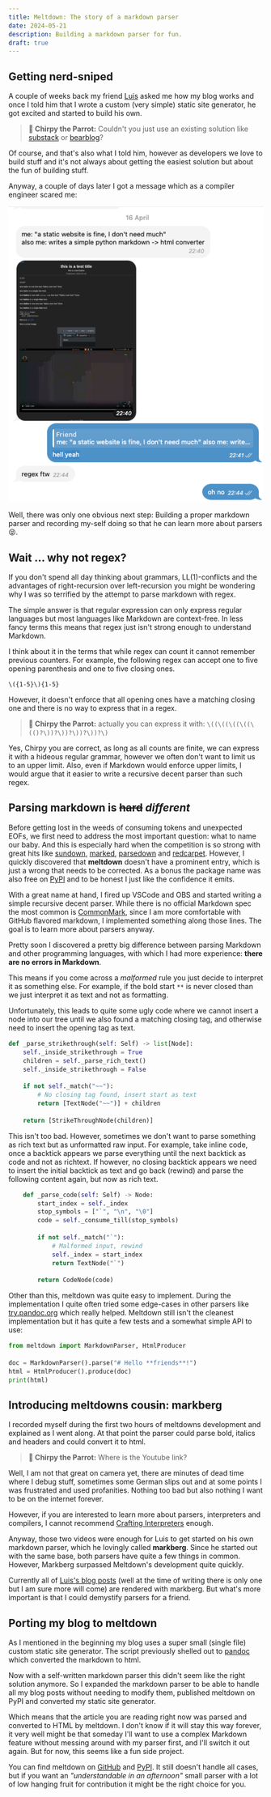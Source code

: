 ```yaml
---
title: Meltdown: The story of a markdown parser
date: 2024-05-21
description: Building a markdown parser for fun.
draft: true
---
```


<!-- Start writing your markdown here ;) -->

## Getting nerd-sniped
A couple of weeks back my friend [Luis](https://lprod.dev/) 
asked me how my blog works and once I
told him that I wrote a custom (very simple) static site generator, he got
excited and started to build his own. 

> **🦜 Chirpy the Parrot:** Couldn't you just use an existing solution like [substack](https://substack.com/) or [bearblog](https://bearblog.dev/)?

Of course, and that's also what I told him, however as developers we love to 
build stuff and it's not always about getting the easiest solution but about 
the fun of building stuff.

Anyway, a couple of days later I got a message which as a compiler engineer
scared me:

![Chat with friend](chat1.png)

Well, there was only one obvious next step: Building a proper markdown parser 
and recording my-self doing so that he can learn more about parsers 😝.

## Wait ... why not regex?

If you don't spend all day thinking about grammars, LL(1)-conflicts and the 
advantages of right-recursion over left-recursion you might be wondering why 
I was so terrified by the attempt to parse markdown with regex.

The simple answer is that regular expression can only express regular languages 
but most languages like Markdown are context-free. In less fancy terms this 
means that regex just isn't strong enough to understand Markdown.

I think about it in the terms that while regex can count it cannot remember previous
counters. For example, the following regex can accept one to five opening 
parenthesis and one to five closing ones. 

```regex
\({1-5}\){1-5}
```

However, it doesn't enforce that all opening ones have a matching closing one and there
is no way to express that in a regex.

<!-- FIXME: I want code blocks in quotes -->

> **🦜 Chirpy the Parrot:** actually you can express it with: `\((\((\((\((\(()?\))?\))?\))?\))?\)`

Yes, Chirpy you are correct, as long as all counts are finite, we can express it 
with a hideous regular grammar, however we often don't want to limit us to an upper 
limit. Also, even if Markdown would enforce upper limits, I would argue that it
easier to write a recursive decent parser than such regex.

## Parsing markdown is ~~hard~~ _different_

Before getting lost in the weeds of consuming tokens and unexpected EOFs, we 
first need to address the most important question: what to name our baby. And 
this is especially hard when the competition is so strong with great hits like 
[sundown](https://github.com/vmg/sundown), 
[marked](https://github.com/markedjs/marked),
[parsedown](https://github.com/erusev/parsedown) and 
[redcarpet](https://github.com/vmg/redcarpet). However, I quickly discovered 
that **meltdown** doesn't have a prominent entry, which is just a wrong that 
needs to be corrected. As a bonus the package name was also free on 
[PyPI](https://pypi.org/) and to be honest I just like the confidence it emits. 


With a great name at hand, I fired up VSCode and OBS and started writing a 
simple recursive decent 
parser. While there is no official Markdown spec the most common is 
[CommonMark](https://commonmark.org/), since I am more comfortable with GitHub 
flavored markdown, I implemented something along those lines. The goal is
to learn more about parsers anyway.

Pretty soon I discovered a pretty big difference between parsing Markdown and
other programming languages, with which I had more experience: **there are no 
errors in Markdown**.

This means if you come across a _malformed_ rule you just decide to interpret it 
as something else. For example, if the bold start `**` is never closed than we
just interpret it as text and not as formatting.

Unfortunately, this leads to quite some ugly code where we cannot insert a 
node into our tree until we also found a matching closing tag, and 
otherwise need to insert the opening tag as text.

```python
def _parse_strikethrough(self: Self) -> list[Node]:
    self._inside_strikethrough = True
    children = self._parse_rich_text()
    self._inside_strikethrough = False

    if not self._match("~~"):
        # No closing tag found, insert start as text
        return [TextNode("~~")] + children

    return [StrikeThroughNode(children)]
```

This isn't too bad. However, sometimes we don't want to parse something as rich 
text but as unformatted raw input. For example, take inline code, once a backtick
appears we parse everything until the next backtick as code and not as richtext.
If however, no closing backtick appears we need to insert the initial backtick 
as text and go back (rewind) and parse the following content again, but now as rich text.

```python
    def _parse_code(self: Self) -> Node:
        start_index = self._index
        stop_symbols = ["`", "\n", "\0"]
        code = self._consume_till(stop_symbols)

        if not self._match("`"):
            # Malformed input, rewind
            self._index = start_index
            return TextNode("`")

        return CodeNode(code)
```

Other than this, meltdown was quite easy to implement. During the implementation I 
quite often tried some edge-cases in other parsers like 
[try.pandoc.org](https://try.pandoc.org) which really helped. Meltdown still 
isn't the cleanest implementation but it has quite a few tests and a somewhat 
simple API to use:

```python
from meltdown import MarkdownParser, HtmlProducer

doc = MarkdownParser().parse("# Hello **friends**!")
html = HtmlProducer().produce(doc)
print(html)
```

## Introducing meltdowns cousin: markberg

I recorded myself during the first two hours of meltdowns development and 
explained as I went along. At that point the 
parser could parse bold, italics and headers and could convert it to html. 

> **🦜 Chirpy the Parrot:** Where is the Youtube link?

Well, I am not that great on camera yet, there are minutes of dead time where I 
debug stuff, sometimes some German slips out and at some points I was 
frustrated and used profanities. Nothing too bad but also nothing I want to be 
on the internet forever.

However, if you are interested to learn more about parsers, interpreters and 
compilers, I cannot recommend [Crafting Interpreters](https://craftinginterpreters.com/)
enough. 

Anyway, those two videos were enough for Luis to get started on his own markdown 
parser, which he lovingly called **markberg**. Since he started out with the same base, both parsers have quite a few things in common. However, Markberg surpassed Meltdown's development quite quickly.

Currently all of [Luis's blog posts](https://lprod.dev/) (well at the time of writing there is only 
one but I am sure more will come) are rendered with markberg. But what's more
important is that I could demystify parsers for a friend.

## Porting my blog to meltdown

As I mentioned in the beginning my blog uses a super small (single file) 
custom static site generator. The script previously shelled out to [pandoc](https://pandoc.org/) which
converted the markdown to html. 

Now with a self-written markdown parser this didn't seem like the right solution
anymore. So I expanded the markdown parser to be able to handle all my blog posts without 
needing to modify them, published meltdown on PyPI and converted my static site 
generator.

Which means that the article you are reading right now was parsed and converted 
to HTML by meltdown. 
I don't know if it will stay this way forever, it very well might be that 
someday I'll want to use a complex Markdown feature without messing around with 
my parser first, and I'll switch it out again. But for now, this seems like a 
fun side project.

You can find meltdown on [GitHub](https://github.com/flofriday/meltdown) and 
[PyPI](https://pypi.org/project/meltdown/). It still doesn't handle all 
cases, but if you want an _"understandable in an afternoon"️_ small parser with a 
lot of low hanging fruit for contribution it might be the right choice for you.